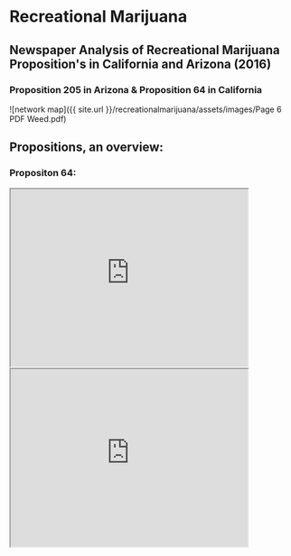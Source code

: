 # Recreational Marijuana

## Newspaper Analysis of Recreational Marijuana Proposition's in California and Arizona (2016) 

### Proposition 205 in Arizona     &      Proposition 64 in California 

![network map]({{ site.url }}/recreationalmarijuana/assets/images/Page 6 PDF Weed.pdf)

## Propositions, an overview:

### Propositon 64:

<iframe width="420" height="315" src="https://www.youtube.com/embed/vXNweS-p6OM?ecve"> </iframe>

<iframe width="420" height="315" src="https://www.youtube.com/watch?v=IJXBzaVc8Ag"> </iframe>
